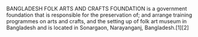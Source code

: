 BANGLADESH FOLK ARTS AND CRAFTS FOUNDATION is a government foundation that is responsible for the preservation of; and arrange training programmes on arts and crafts, and the setting up of folk art museum in Bangladesh and is located in Sonargaon, Narayanganj, Bangladesh.[1][2]

